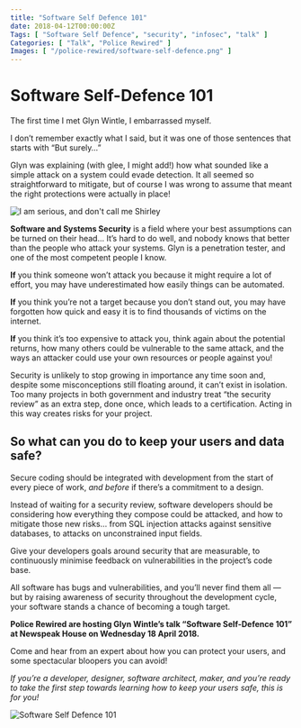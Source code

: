 ```yaml
---
title: "Software Self Defence 101"
date: 2018-04-12T00:00:00Z
Tags: [ "Software Self Defence", "security", "infosec", "talk" ]
Categories: [ "Talk", "Police Rewired" ]
Images: [ "/police-rewired/software-self-defence.png" ]
---
```


# Software Self-Defence 101

The first time I met Glyn Wintle, I embarrassed myself.

I don’t remember exactly what I said, but it was one of those sentences that starts with “But surely…”

Glyn was explaining (with glee, I might add!) how what sounded like a simple attack on a system could evade detection. It all seemed so straightforward to mitigate, but of course I was wrong to assume that meant the right protections were actually in place!

![I am serious, and don't call me Shirley](/memes/i-am-serious.jpeg)

**Software and Systems Security** is a field where your best assumptions can be turned on their head... It’s hard to do well, and nobody knows that better than the people who attack your systems. Glyn is a penetration tester, and one of the most competent people I know.

**If** you think someone won’t attack you because it might require a lot of effort, you may have underestimated how easily things can be automated.

**If** you think you’re not a target because you don’t stand out, you may have forgotten how quick and easy it is to find thousands of victims on the internet.

**If** you think it’s too expensive to attack you, think again about the potential returns, how many others could be vulnerable to the same attack, and the ways an attacker could use your own resources or people against you!

Security is unlikely to stop growing in importance any time soon and, despite some misconceptions still floating around, it can’t exist in isolation. Too many projects in both government and industry treat “the security review” as an extra step, done once, which leads to a certification. Acting in this way creates risks for your project.

## So what can you do to keep your users and data safe?

Secure coding should be integrated with development from the start of every piece of work, _and before_ if there’s a commitment to a design.

Instead of waiting for a security review, software developers should be considering how everything they compose could be attacked, and how to mitigate those new risks... from SQL injection attacks against sensitive databases, to attacks on unconstrained input fields.

Give your developers goals around security that are measurable, to continuously minimise feedback on vulnerabilities in the project’s code base.

All software has bugs and vulnerabilities, and you’ll never find them all — but by raising awareness of security throughout the development cycle, your software stands a chance of becoming a tough target.

**Police Rewired are hosting Glyn Wintle’s talk “Software Self-Defence 101” at Newspeak House on Wednesday 18 April 2018.**

Come and hear from an expert about how you can protect your users, and some spectacular bloopers you can avoid!

_If you’re a developer, designer, software architect, maker, and you’re ready to take the first step towards learning how to keep your users safe, this is for you!_

![Software Self Defence 101](/police-rewired/software-self-defence.png)